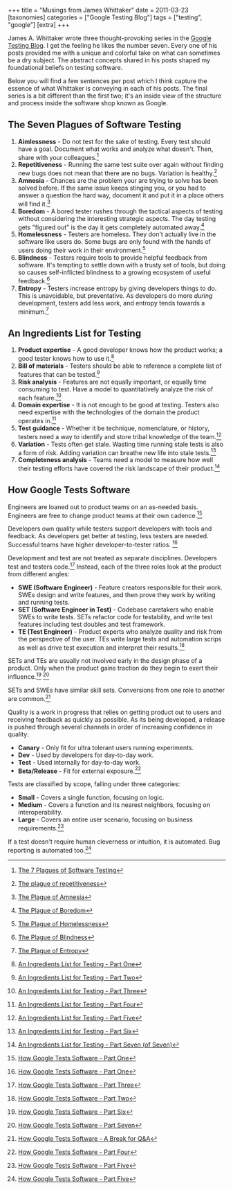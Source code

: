 +++
title = "Musings from James Whittaker"
date = 2011-03-23
[taxonomies]
categories = ["Google Testing Blog"]
tags = ["testing", "google"]
[extra]
+++

James A. Whittaker wrote three thought-provoking series in the [Google Testing
Blog](https://testing.googleblog.com/). I get the feeling he likes the number seven. Every one of
his posts provided me with a unique and colorful take on what can sometimes be a dry subject. The
abstract concepts shared in his posts shaped my foundational beliefs on testing software. 

Below you will find a few sentences per post which I think capture the essence of what Whittaker is
conveying in each of his posts. The final series is a bit different than the first two; it's an 
inside view of the structure and process inside the software shop known as Google.

## The Seven Plagues of Software Testing

1. **Aimlessness** - Do not test for the sake of testing. Every test should have a goal. Document
   what works and analyze what doesn't. Then, share with your colleagues.[^1]
1. **Repetitiveness** - Running the same test suite over again without finding new bugs does not
   mean that there are no bugs. Variation is healthy.[^2]
1. **Amnesia** - Chances are the problem your are trying to solve has been solved before. If the
   same issue keeps stinging you, or you had to answer a question the hard way, document it and put
   it in a place others will find it.[^3]
1. **Boredom** - A bored tester rushes through the tactical aspects of testing without considering
   the interesting strategic aspects. The day testing gets "figured out" is the day it gets
   completely automated away.[^4]
1. **Homelessness** - Testers are homeless. They don't actually live in the software like users do.
   Some bugs are only found with the hands of users doing their work in their environment.[^5]
1. **Blindness** - Testers require tools to provide helpful feedback from software. It's tempting to
   settle down with a trusty set of tools, but doing so causes self-inflicted blindness to a growing
   ecosystem of useful feedback.[^6]
1. **Entropy** - Testers increase entropy by giving developers things to do. This is unavoidable,
   but preventative. As developers do more *during* development, testers add less work, and entropy
   tends towards a minimum.[^7]

## An Ingredients List for Testing

1. **Product expertise** - A good developer knows how the product works; a good tester knows how to
   use it.[^8]
1. **Bill of materials** - Testers should be able to reference a complete list of features that can
   be tested.[^9] 
1. **Risk analysis** - Features are not equally important, or equally time consuming to test. Have a
   model to quantitatively analyze the risk of each feature.[^10] 
1. **Domain expertise** - It is not enough to be good at testing. Testers also need expertise with
   the technologies of the domain the product operates in.[^11]
1. **Test guidance** - Whether it be technique, nomenclature, or history, testers need a way to
   identify and store tribal knowledge of the team.[^12]
1. **Variation** - Tests often get stale. Wasting time running stale tests is also a form of risk.
   Adding variation can breathe new life into stale tests.[^13]
1. **Completeness analysis** - Teams need a model to measure how well their testing efforts have
   covered the risk landscape of their product.[^14]

## How Google Tests Software

Engineers are loaned out to product teams on an as-needed basis. Engineers are free to change
product teams at their own cadence.[^15]

Developers own quality while testers support developers with tools and feedback. As developers get
better at testing, less testers are needed. Successful teams have higher developer-to-tester ratios.
[^15]

Development and test are not treated as separate disciplines. Developers test and testers code.[^17]
Instead, each of the three roles look at the product from different angles:

- **SWE (Software Engineer)** - Feature creators responsible for their work. SWEs design and write
  features, and then prove they work by writing and running tests.
- **SET (Software Engineer in Test)** - Codebase caretakers who enable SWEs to write tests. SETs
  refactor code for testability, and write test features including test doubles and test framework.
- **TE (Test Engineer)** - Product experts who analyze quality and risk from the perspective of the
  user. TEs write large tests and automation scrips as well as drive test execution and interpret
  their results.[^16]

SETs and TEs are usually not involved early in the design phase of a product. Only when the product
gains traction do they begin to exert their influence.[^20] [^22]

SETs and SWEs have similar skill sets. Conversions from one role to another are common.[^21]

Quality is a work in progress that relies on getting product out to users and receiving feedback as
quickly as possible. As its being developed, a release is pushed through several channels in order
of increasing confidence in quality:

- **Canary** - Only fit for ultra tolerant users running experiments.
- **Dev** - Used by developers for day-to-day work.
- **Test** - Used internally for day-to-day work.
- **Beta/Release** - Fit for external exposure.[^18]

Tests are classified by scope, falling under three categories:

- **Small** - Covers a single function, focusing on logic.
- **Medium** - Covers a function and its nearest neighbors, focusing on interoperability.
- **Large** -  Covers an entire user scenario, focusing on business requirements.[^19]

If a test doesn't require human cleverness or intuition, it is automated. Bug reporting is automated
too.[^19]

[^1]:  [The 7 Plagues of Software Testing](https://testing.googleblog.com/2009/06/7-plagues-of-software-testing.html)

[^2]:  [The plague of repetitiveness](https://testing.googleblog.com/2009/06/by-james.html)

[^3]:  [The Plague of Amnesia](https://testing.googleblog.com/2009/07/plague-of-amnesia.html)

[^4]:  [The Plague of Boredom](https://testing.googleblog.com/2009/07/plague-of-boredom.html)

[^5]:  [The Plague of Homelessness](https://testing.googleblog.com/2009/07/plague-of-homelessness.html)

[^6]:  [The Plague of Blindness](https://testing.googleblog.com/2009/07/plague-of-blindness.html)

[^7]:  [The Plague of Entropy](https://testing.googleblog.com/2009/09/plague-of-entropy.html)

[^8]:  [An Ingredients List for Testing - Part One](https://testing.googleblog.com/2010/08/ingredients-list-for-testing-part-one.html)

[^9]:  [An Ingredients List for Testing - Part Two](https://testing.googleblog.com/2010/08/ingredients-list-for-testing-part-two.html)

[^10]: [An Ingredients List for Testing - Part Three](https://testing.googleblog.com/2010/09/ingredients-list-for-testing-part-three.html)

[^11]: [An Ingredients List for Testing - Part Four](https://testing.googleblog.com/2010/09/ingredients-list-for-testing-part-four.html)

[^12]: [An Ingredients List for Testing - Part Five](https://testing.googleblog.com/2010/10/ingredients-list-for-testing-part-five.html)

[^13]: [An Ingredients List for Testing - Part Six](https://testing.googleblog.com/2010/11/ingredients-list-for-testing-part-six.html)

[^14]: [An Ingredients List for Testing - Part Seven (of Seven)](https://testing.googleblog.com/2010/11/ingredients-list-for-testing-part-seven.html)

[^15]: [How Google Tests Software - Part One](https://testing.googleblog.com/2011/01/how-google-tests-software.html)

[^17]: [How Google Tests Software - Part Three](https://testing.googleblog.com/2011/02/how-google-tests-software-part-three.html)

[^16]: [How Google Tests Software - Part Two](https://testing.googleblog.com/2011/02/how-google-tests-software-part-two.html)

[^20]: [How Google Tests Software - Part Six](https://testing.googleblog.com/2011/05/how-google-tests-software-part-six.html)

[^22]: [How Google Tests Software - Part Seven](https://testing.googleblog.com/2011/05/how-google-tests-software-part-seven.html)

[^21]: [How Google Tests Software - A Break for Q&A](https://testing.googleblog.com/2011/05/how-google-tests-software-break-for-q.html)

[^18]: [How Google Tests Software - Part Four](https://testing.googleblog.com/2011/03/how-google-tests-software-part-four.html)

[^19]: [How Google Tests Software - Part Five](https://testing.googleblog.com/2011/03/how-google-tests-software-part-five.html)